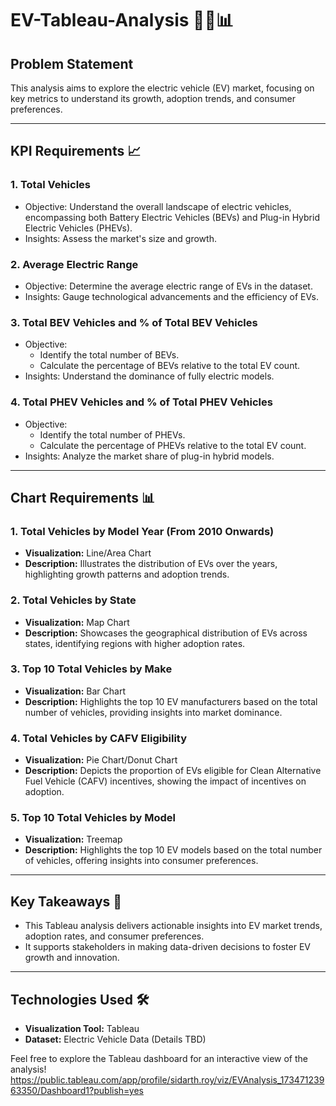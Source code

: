 # EV-Tableau-Analysis 🚗🔋📊

## Problem Statement
This analysis aims to explore the electric vehicle (EV) market, focusing on key metrics to understand its growth, adoption trends, and consumer preferences. 

---

## KPI Requirements 📈

### 1. **Total Vehicles**
   - Objective: Understand the overall landscape of electric vehicles, encompassing both Battery Electric Vehicles (BEVs) and Plug-in Hybrid Electric Vehicles (PHEVs).
   - Insights: Assess the market's size and growth.

### 2. **Average Electric Range**
   - Objective: Determine the average electric range of EVs in the dataset.
   - Insights: Gauge technological advancements and the efficiency of EVs.

### 3. **Total BEV Vehicles and % of Total BEV Vehicles**
   - Objective: 
     - Identify the total number of BEVs.
     - Calculate the percentage of BEVs relative to the total EV count.
   - Insights: Understand the dominance of fully electric models.

### 4. **Total PHEV Vehicles and % of Total PHEV Vehicles**
   - Objective: 
     - Identify the total number of PHEVs.
     - Calculate the percentage of PHEVs relative to the total EV count.
   - Insights: Analyze the market share of plug-in hybrid models.

---

## Chart Requirements 📊

### 1. **Total Vehicles by Model Year (From 2010 Onwards)**  
   - **Visualization:** Line/Area Chart  
   - **Description:** Illustrates the distribution of EVs over the years, highlighting growth patterns and adoption trends.

### 2. **Total Vehicles by State**  
   - **Visualization:** Map Chart  
   - **Description:** Showcases the geographical distribution of EVs across states, identifying regions with higher adoption rates.

### 3. **Top 10 Total Vehicles by Make**  
   - **Visualization:** Bar Chart  
   - **Description:** Highlights the top 10 EV manufacturers based on the total number of vehicles, providing insights into market dominance.

### 4. **Total Vehicles by CAFV Eligibility**  
   - **Visualization:** Pie Chart/Donut Chart  
   - **Description:** Depicts the proportion of EVs eligible for Clean Alternative Fuel Vehicle (CAFV) incentives, showing the impact of incentives on adoption.

### 5. **Top 10 Total Vehicles by Model**  
   - **Visualization:** Treemap  
   - **Description:** Highlights the top 10 EV models based on the total number of vehicles, offering insights into consumer preferences.

---

## Key Takeaways 🌟
- This Tableau analysis delivers actionable insights into EV market trends, adoption rates, and consumer preferences.  
- It supports stakeholders in making data-driven decisions to foster EV growth and innovation.

---

## Technologies Used 🛠️
- **Visualization Tool:** Tableau  
- **Dataset:** Electric Vehicle Data (Details TBD)  

Feel free to explore the Tableau dashboard for an interactive view of the analysis!
https://public.tableau.com/app/profile/sidarth.roy/viz/EVAnalysis_17347123963350/Dashboard1?publish=yes
